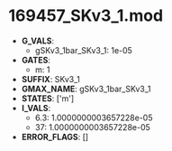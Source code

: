 # 169457_SKv3_1.mod

- **G_VALS**:
  - gSKv3_1bar_SKv3_1: 1e-05
- **GATES**:
  - m: 1
- **SUFFIX**: SKv3_1
- **GMAX_NAME**: gSKv3_1bar_SKv3_1
- **STATES**: ['m']
- **I_VALS**:
  - 6.3: 1.0000000003657228e-05
  - 37: 1.0000000003657228e-05
- **ERROR_FLAGS**: []
